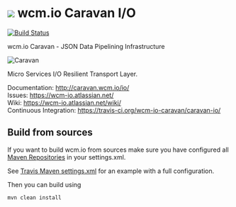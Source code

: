 <img src="http://wcm.io/images/favicon-16@2x.png"/> wcm.io Caravan I/O
======
[![Build Status](https://travis-ci.org/wcm-io-caravan/caravan-io.png?branch=develop)](https://travis-ci.org/wcm-io-caravan/caravan-io)

wcm.io Caravan - JSON Data Pipelining Infrastructure

![Caravan](https://github.com/wcm-io-caravan/caravan-tooling/blob/master/public_site/src/site/resources/images/caravan.gif)

Micro Services I/O Resilient Transport Layer.

Documentation: http://caravan.wcm.io/io/<br/>
Issues: https://wcm-io.atlassian.net/<br/>
Wiki: https://wcm-io.atlassian.net/wiki/<br/>
Continuous Integration: https://travis-ci.org/wcm-io-caravan/caravan-io/


## Build from sources

If you want to build wcm.io from sources make sure you have configured all [Maven Repositories](http://caravan.wcm.io/maven.html) in your settings.xml.

See [Travis Maven settings.xml](https://github.com/wcm-io-caravan/caravan-io/blob/master/.travis.maven-settings.xml) for an example with a full configuration.

Then you can build using

```
mvn clean install
```
